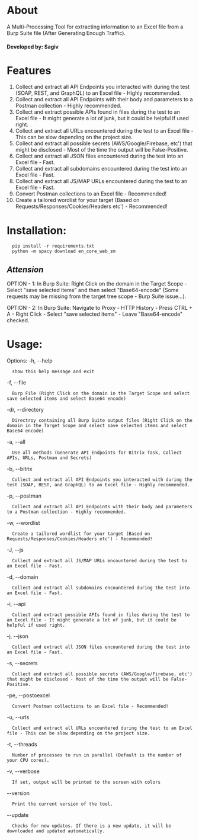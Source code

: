 # About
A Multi-Processing Tool for extracting information to an Excel file from a Burp Suite file (After Generating Enough Traffic).
#### Developed by: Sagiv

# Features
1. Collect and extract all API Endpoints you interacted with during the test (SOAP, REST, and GraphQL) to an Excel file - Highly recommended.
2. Collect and extract all API Endpoints with their body and parameters to a Postman collection - Highly recommended.
3. Collect and extract possible APIs found in files during the test to an Excel file - It might generate a lot of junk, but it could be helpful if used right.
4. Collect and extract all URLs encountered during the test to an Excel file - This can be slow depending on the project size.
5. Collect and extract all possible secrets (AWS/Google/Firebase, etc') that might be disclosed - Most of the time the output will be False-Positive.
6. Collect and extract all JSON files encountered during the test into an Excel file - Fast.
7. Collect and extract all subdomains encountered during the test into an Excel file - Fast.
8. Collect and extract all JS/MAP URLs encountered during the test to an Excel file - Fast.
9. Convert Postman collections to an Excel file - Recommended!
10. Create a tailored wordlist for your target (Based on Requests/Responses/Cookies/Headers etc') - Recommended!

# Installation: 

      pip install -r requirements.txt
      python -m spacy download en_core_web_sm

## ***Attension***

OPTION - 1: In Burp Suite: Right Click on the domain in the Target Scope - Select "save selected items" and then select "Base64-encode" (Some requests may be missing from the target tree scope - Burp Suite issue...).

OPTION - 2: In Burp Suite: Navigate to Proxy - HTTP History - Press CTRL + A - Right Click - Select "save selected items" - Leave "Base64-encode" checked.

# Usage:

Options:
  -h, --help            
  
      show this help message and exit
  
  -f, --file  
  
      Burp File (Right Click on the domain in the Target Scope and select save selected items and select Base64 encode)

  -dr, --directory  
  
      Directroy containing all Burp Suite output files (Right Click on the domain in the Target Scope and select save selected items and select Base64 encode)
      
  -a, --all  
  
      Use all methods (Generate API Endpoints for Bitrix Task, Collect APIs, URLs, Postman and Secrets)
      
  -b, --bitrix  
  
      Collect and extract all API Endpoints you interacted with during the test (SOAP, REST, and GraphQL) to an Excel file - Highly recommended.
      
   -p, --postman  
  
      Collect and extract all API Endpoints with their body and parameters to a Postman collection - Highly recommended.
  
   -w, --wordlist  
  
      Create a tailored wordlist for your target (Based on Requests/Responses/Cookies/Headers etc') - Recommended!
   
   -J, --js 
  
      Collect and extract all JS/MAP URLs encountered during the test to an Excel file - Fast.
      
   -d, --domain
  
      Collect and extract all subdomains encountered during the test into an Excel file - Fast.
      
  -i, --api  
  
      Collect and extract possible APIs found in files during the test to an Excel file - It might generate a lot of junk, but it could be helpful if used right.
      
   -j, --json  
  
      Collect and extract all JSON files encountered during the test into an Excel file - Fast.   
      
  -s, --secrets  
  
      Collect and extract all possible secrets (AWS/Google/Firebase, etc') that might be disclosed - Most of the time the output will be False-Positive.
      
  -pe, --postoexcel  
  
      Convert Postman collections to an Excel file - Recommended! 
      
  -u, --urls  
  
      Collect and extract all URLs encountered during the test to an Excel file - This can be slow depending on the project size.
      
  -t, --threads  
  
      Number of processes to run in parallel (Default is the number of your CPU cores).
      
  -v, --verbose  
  
      If set, output will be printed to the screen with colors 
      
  --version  
  
      Print the current version of the tool.     
      
  --update
  
      Checks for new updates. If there is a new update, it will be downloaded and updated automatically.     

